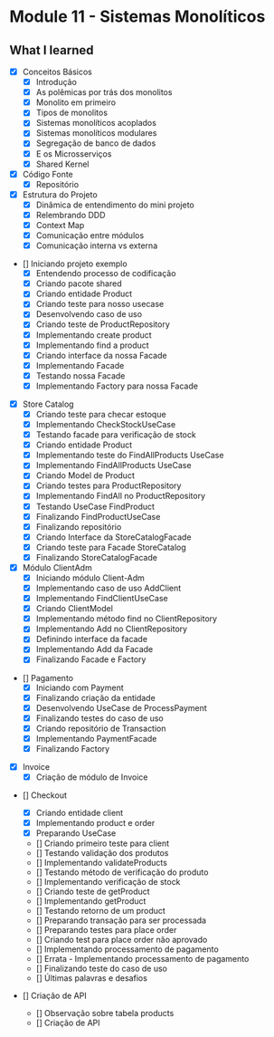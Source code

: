 # Module 11 - Sistemas Monolíticos

## What I learned

- [x] Conceitos Básicos
  - [x] Introdução
  - [x] As polêmicas por trás dos monolitos
  - [x] Monolito em primeiro
  - [x] Tipos de monolitos
  - [x] Sistemas monolíticos acoplados
  - [x] Sistemas monolíticos modulares
  - [x] Segregação de banco de dados
  - [x] E os Microsserviços
  - [x] Shared Kernel

- [x] Código Fonte
    - [x] Repositório

- [x] Estrutura do Projeto
  - [x] Dinâmica de entendimento do mini projeto
  - [x] Relembrando DDD
  - [x] Context Map
  - [x] Comunicação entre módulos
  - [x] Comunicação interna vs externa

- [] Iniciando projeto exemplo
  - [x] Entendendo processo de codificação
  - [x] Criando pacote shared
  - [x] Criando entidade Product
  - [x] Criando teste para nosso usecase
  - [x] Desenvolvendo caso de uso
  - [x] Criando teste de ProductRepository
  - [x] Implementando create product
  - [x] Implementando find a product
  - [x] Criando interface da nossa Facade
  - [x] Implementando Facade
  - [x] Testando nossa Facade
  - [x] Implementando Factory para nossa Facade

- [x] Store Catalog
  - [x] Criando teste para checar estoque
  - [x] Implementando CheckStockUseCase
  - [x] Testando facade para verificação de stock
  - [x] Criando entidade Product
  - [x] Implementando teste do FindAllProducts UseCase
  - [x] Implementando FindAllProducts UseCase
  - [x] Criando Model de Product
  - [x] Criando testes para ProductRepository
  - [x] Implementando FindAll no ProductRepository
  - [x] Testando UseCase FindProduct
  - [x] Finalizando FindProductUseCase
  - [x] Finalizando repositório
  - [x] Criando Interface da StoreCatalogFacade
  - [x] Criando teste para Facade StoreCatalog
  - [x] Finalizando StoreCatalogFacade

- [x] Módulo ClientAdm
  - [x] Iniciando módulo Client-Adm
  - [x] Implementando caso de uso AddClient
  - [x] Implementando FindClientUseCase
  - [x] Criando ClientModel
  - [x] Implementando método find no ClientRepository
  - [x] Implementando Add no ClientRepository
  - [x] Definindo interface da facade
  - [x] Implementando Add da Facade
  - [x] Finalizando Facade e Factory

- [] Pagamento
  - [x] Iniciando com Payment
  - [x] Finalizando criação da entidade
  - [x] Desenvolvendo UseCase de ProcessPayment
  - [x] Finalizando testes do caso de uso
  - [x] Criando repositório de Transaction
  - [x] Implementando PaymentFacade
  - [x] Finalizando Factory

- [x] Invoice
  - [x] Criação de módulo de Invoice

- [] Checkout
  - [x] Criando entidade client
  - [x] Implementando product e order
  - [x] Preparando UseCase
  - [] Criando primeiro teste para client
  - [] Testando validação dos produtos
  - [] Implementando validateProducts
  - [] Testando método de verificação do produto
  - [] Implementando verificação de stock
  - [] Criando teste de getProduct
  - [] Implementando getProduct
  - [] Testando retorno de um product
  - [] Preparando transação para ser processada
  - [] Preparando testes para place order
  - [] Criando test para place order não aprovado
  - [] Implementando processamento de pagamento
  - [] Errata - Implementando processamento de pagamento
  - [] Finalizando teste do caso de uso
  - [] Últimas palavras e desafios

- [] Criação de API
  - [] Observação sobre tabela products
  - [] Criação de API